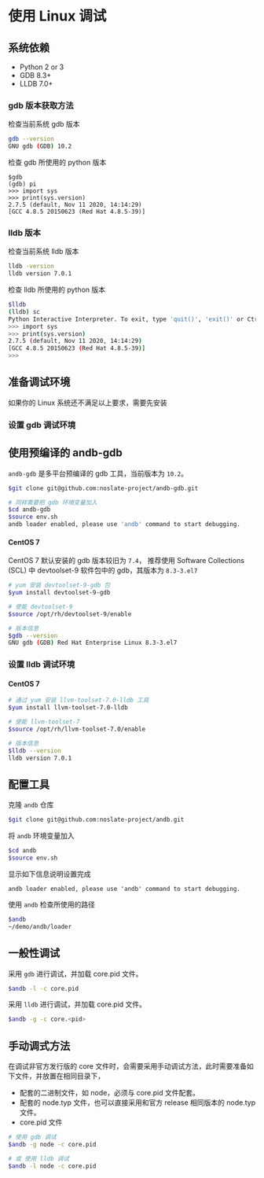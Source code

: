 # 使用 Linux 调试 

## 系统依赖
* Python 2 or 3 
* GDB 8.3+
* LLDB 7.0+

### gdb 版本获取方法

检查当前系统 gdb 版本
```bash
gdb --version
GNU gdb (GDB) 10.2
```

检查 gdb 所使用的 python 版本
```
$gdb
(gdb) pi
>>> import sys
>>> print(sys.version)
2.7.5 (default, Nov 11 2020, 14:14:29)
[GCC 4.8.5 20150623 (Red Hat 4.8.5-39)]
```

### lldb 版本

检查当前系统 lldb 版本

```bash
lldb -version
lldb version 7.0.1
```

检查 lldb 所使用的 python 版本

```bash
$lldb
(lldb) sc
Python Interactive Interpreter. To exit, type 'quit()', 'exit()' or Ctrl-D.
>>> import sys
>>> print(sys.version)
2.7.5 (default, Nov 11 2020, 14:14:29)
[GCC 4.8.5 20150623 (Red Hat 4.8.5-39)]
>>>
```

## 准备调试环境

如果你的 Linux 系统还不满足以上要求，需要先安装

### 设置 gdb 调试环境

## 使用预编译的 andb-gdb 

`andb-gdb` 是多平台预编译的 gdb 工具，当前版本为 `10.2`。

```bash
$git clone git@github.com:noslate-project/andb-gdb.git

# 同样需要把 gdb 环境变量加入
$cd andb-gdb
$source env.sh
andb loader enabled, please use 'andb' command to start debugging.
```

#### CentOS 7

CentOS 7 默认安装的 gdb 版本较旧为 `7.4`，
推荐使用 Software Collections (SCL) 中 devtoolset-9 软件包中的 gdb，其版本为 `8.3-3.el7`

```bash
# yum 安装 devtoolset-9-gdb 包
$yum install devtoolset-9-gdb

# 使能 devtoolset-9 
$source /opt/rh/devtoolset-9/enable

# 版本信息
$gdb --version
GNU gdb (GDB) Red Hat Enterprise Linux 8.3-3.el7
```

### 设置 lldb 调试环境

#### CentOS 7

```bash
# 通过 yum 安装 llvm-toolset-7.0-lldb 工具 
$yum install llvm-toolset-7.0-lldb

# 使能 llvm-toolset-7
$source /opt/rh/llvm-toolset-7.0/enable

# 版本信息
$lldb --version
lldb version 7.0.1
```

## 配置工具

克隆 `andb` 仓库
```bash
$git clone git@github.com:noslate-project/andb.git
```

将 `andb` 环境变量加入
```bash
$cd andb
$source env.sh
```

显示如下信息说明设置完成
```
andb loader enabled, please use 'andb' command to start debugging.
```

使用 `andb` 检查所使用的路径
```bash
$andb
~/demo/andb/loader
```

## 一般性调试

采用 `gdb` 进行调试，并加载 core.pid 文件。
```bash
$andb -l -c core.pid
```

采用 `lldb` 进行调试，并加载 core.pid 文件。
```bash
$andb -g -c core.<pid>
```

## 手动调式方法

在调试非官方发行版的 core 文件时，会需要采用手动调试方法，此时需要准备如下文件，并放置在相同目录下，
* 配套的二进制文件，如 node，必须与 core.pid 文件配套。
* 配套的 node.typ 文件，也可以直接采用和官方 release 相同版本的 node.typ 文件。
* core.pid 文件

```bash
# 使用 gdb 调试
$andb -g node -c core.pid

# 或 使用 lldb 调试
$andb -l node -c core.pid
```
